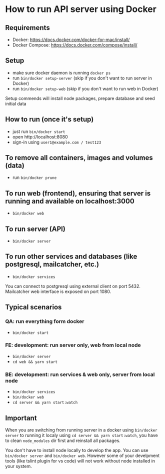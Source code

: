 # How to run API server using Docker

## Requirements

* Docker: https://docs.docker.com/docker-for-mac/install/
* Docker Compose: https://docs.docker.com/compose/install/

## Setup

* make sure docker daemon is running `docker ps`
* run `bin/docker setup-server` (skip if you don't want to run server in Docker)
* run `bin/docker setup-web` (skip if you don't want to run web in Docker)

Setup commends will install node packages, prepare database and seed initial data

## How to run (once it's setup)

* just run `bin/docker start`
* open http://localhost:8080
* sign-in using `user1@example.com / test123`

## To remove all containers, images and volumes (data)

* run `bin/docker prune`

## To run web (frontend), ensuring that server is running and available on localhost:3000

* `bin/docker web`

## To run server (API)

* `bin/docker server`

## To run other services and databases (like postgresql, mailcatcher, etc.)

* `bin/docker services`

You can connect to postgresql using external client on port 5432. Mailcatcher web interface is exposed on port 1080.

## Typical scenarios

### QA: run everything form docker

* `bin/docker start`

### FE: development: run server only, web from local node

* `bin/docker server`
* `cd web && yarn start`

### BE: development: run services & web only, server from local node

* `bin/docker services`
* `bin/docker web`
* `cd server && yarn start:watch`

## Important

When you are switching from running server in a docker using `bin/docker server` to running it
localy using `cd server && yarn start:watch`, you have to clean `node_modules` dir first
and reinstall all packages.

You don't have to install node locally to develop the app. You can use `bin/docker server`
and `bin/docker web`. However some of your develpment tools (like tslint plugin for vs code) will not work without node installed in your system.
